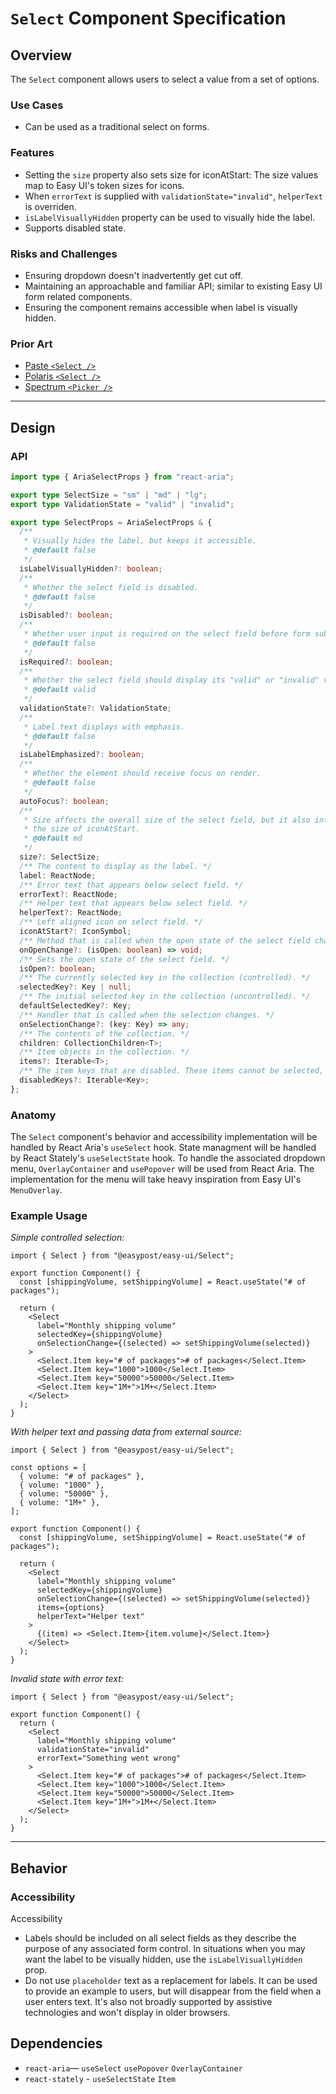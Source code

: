 # `Select` Component Specification

## Overview

The `Select` component allows users to select a value from a set of options.

### Use Cases

- Can be used as a traditional select on forms.

### Features

- Setting the `size` property also sets size for iconAtStart: The size values map to Easy UI's token sizes for icons.
- When `errorText` is supplied with `validationState="invalid"`, `helperText` is overriden.
- `isLabelVisuallyHidden` property can be used to visually hide the label.
- Supports disabled state.

### Risks and Challenges

- Ensuring dropdown doesn't inadvertently get cut off.
- Maintaining an approachable and familiar API; similar to existing Easy UI form related components.
- Ensuring the component remains accessible when label is visually hidden.

### Prior Art

- [Paste `<Select />`](https://paste.twilio.design/components/select)
- [Polaris `<Select />`](https://polaris.shopify.com/components/selection-and-input/select)
- [Spectrum `<Picker />`](https://react-spectrum.adobe.com/react-spectrum/Picker.html)

---

## Design

### API

```ts
import type { AriaSelectProps } from "react-aria";

export type SelectSize = "sm" | "md" | "lg";
export type ValidationState = "valid" | "invalid";

export type SelectProps = AriaSelectProps & {
  /**
   * Visually hides the label, but keeps it accessible.
   * @default false
   */
  isLabelVisuallyHidden?: boolean;
  /**
   * Whether the select field is disabled.
   * @default false
   */
  isDisabled?: boolean;
  /**
   * Whether user input is required on the select field before form submission.
   * @default false
   */
  isRequired?: boolean;
  /**
   * Whether the select field should display its "valid" or "invalid" visual styling.
   * @default valid
   */
  validationState?: ValidationState;
  /**
   * Label text displays with emphasis.
   * @default false
   */
  isLabelEmphasized?: boolean;
  /**
   * Whether the element should receive focus on render.
   * @default false
   */
  autoFocus?: boolean;
  /**
   * Size affects the overall size of the select field, but it also influences
   * the size of iconAtStart.
   * @default md
   */
  size?: SelectSize;
  /** The content to display as the label. */
  label: ReactNode;
  /** Error text that appears below select field. */
  errorText?: ReactNode;
  /** Helper text that appears below select field. */
  helperText?: ReactNode;
  /** Left aligned icon on select field. */
  iconAtStart?: IconSymbol;
  /** Method that is called when the open state of the select field changes. */
  onOpenChange?: (isOpen: boolean) => void;
  /** Sets the open state of the select field. */
  isOpen?: boolean;
  /** The currently selected key in the collection (controlled). */
  selectedKey?: Key | null;
  /** The initial selected key in the collection (uncontrolled). */
  defaultSelectedKey?: Key;
  /** Handler that is called when the selection changes. */
  onSelectionChange?: (key: Key) => any;
  /** The contents of the collection. */
  children: CollectionChildren<T>;
  /** Item objects in the collection. */
  items?: Iterable<T>;
  /** The item keys that are disabled. These items cannot be selected, focused, or otherwise interacted with. */
  disabledKeys?: Iterable<Key>;
};
```

### Anatomy

The `Select` component's behavior and accessibility implementation will be handled by React Aria's `useSelect` hook. State managment will be handled by React Stately's `useSelectState` hook. To handle the associated dropdown menu, `OverlayContainer` and `usePopover` will be used from React Aria. The implementation for the menu will take heavy inspiration from Easy UI's `MenuOverlay`.

### Example Usage

_Simple controlled selection:_

```tsx
import { Select } from "@easypost/easy-ui/Select";

export function Component() {
  const [shippingVolume, setShippingVolume] = React.useState("# of packages");

  return (
    <Select
      label="Monthly shipping volume"
      selectedKey={shippingVolume}
      onSelectionChange={(selected) => setShippingVolume(selected)}
    >
      <Select.Item key="# of packages"># of packages</Select.Item>
      <Select.Item key="1000">1000</Select.Item>
      <Select.Item key="50000">50000</Select.Item>
      <Select.Item key="1M+">1M+</Select.Item>
    </Select>
  );
}
```

_With helper text and passing data from external source:_

```tsx
import { Select } from "@easypost/easy-ui/Select";

const options = [
  { volume: "# of packages" },
  { volume: "1000" },
  { volume: "50000" },
  { volume: "1M+" },
];

export function Component() {
  const [shippingVolume, setShippingVolume] = React.useState("# of packages");

  return (
    <Select
      label="Monthly shipping volume"
      selectedKey={shippingVolume}
      onSelectionChange={(selected) => setShippingVolume(selected)}
      items={options}
      helperText="Helper text"
    >
      {(item) => <Select.Item>{item.volume}</Select.Item>}
    </Select>
  );
}
```

_Invalid state with error text:_

```tsx
import { Select } from "@easypost/easy-ui/Select";

export function Component() {
  return (
    <Select
      label="Monthly shipping volume"
      validationState="invalid"
      errorText="Something went wrong"
    >
      <Select.Item key="# of packages"># of packages</Select.Item>
      <Select.Item key="1000">1000</Select.Item>
      <Select.Item key="50000">50000</Select.Item>
      <Select.Item key="1M+">1M+</Select.Item>
    </Select>
  );
}
```

---

## Behavior

### Accessibility

Accessibility

- Labels should be included on all select fields as they describe the purpose of any associated form control. In situations when you may want the label to be visually hidden, use the `isLabelVisuallyHidden` prop.
- Do not use `placeholder` text as a replacement for labels. It can be used to provide an example to users, but will disappear from the field when a user enters text. It's also not broadly supported by assistive technologies and won't display in older browsers.

## Dependencies

- `react-aria`— `useSelect` `usePopover` `OverlayContainer`
- `react-stately` - `useSelectState` `Item`
